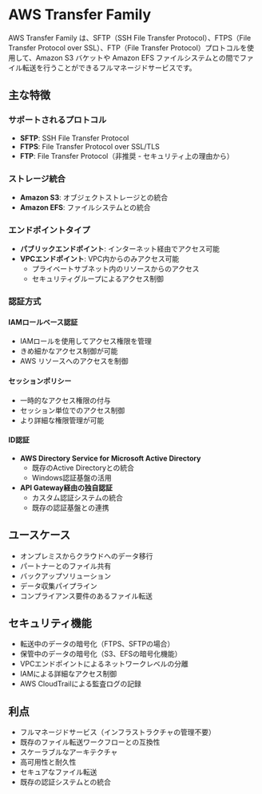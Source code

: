 # AWS Transfer Family

AWS Transfer Family は、SFTP（SSH File Transfer Protocol）、FTPS（File Transfer Protocol over SSL）、FTP（File Transfer Protocol）プロトコルを使用して、Amazon S3 バケットや Amazon EFS ファイルシステムとの間でファイル転送を行うことができるフルマネージドサービスです。

## 主な特徴

### サポートされるプロトコル
- **SFTP**: SSH File Transfer Protocol
- **FTPS**: File Transfer Protocol over SSL/TLS
- **FTP**: File Transfer Protocol（非推奨 - セキュリティ上の理由から）

### ストレージ統合
- **Amazon S3**: オブジェクトストレージとの統合
- **Amazon EFS**: ファイルシステムとの統合

### エンドポイントタイプ
- **パブリックエンドポイント**: インターネット経由でアクセス可能
- **VPCエンドポイント**: VPC内からのみアクセス可能
  - プライベートサブネット内のリソースからのアクセス
  - セキュリティグループによるアクセス制御

### 認証方式

#### IAMロールベース認証
- IAMロールを使用してアクセス権限を管理
- きめ細かなアクセス制御が可能
- AWS リソースへのアクセスを制御

#### セッションポリシー
- 一時的なアクセス権限の付与
- セッション単位でのアクセス制御
- より詳細な権限管理が可能

#### ID認証
- **AWS Directory Service for Microsoft Active Directory**
  - 既存のActive Directoryとの統合
  - Windows認証基盤の活用
- **API Gateway経由の独自認証**
  - カスタム認証システムの統合
  - 既存の認証基盤との連携

## ユースケース

- オンプレミスからクラウドへのデータ移行
- パートナーとのファイル共有
- バックアップソリューション
- データ収集パイプライン
- コンプライアンス要件のあるファイル転送

## セキュリティ機能

- 転送中のデータの暗号化（FTPS、SFTPの場合）
- 保管中のデータの暗号化（S3、EFSの暗号化機能）
- VPCエンドポイントによるネットワークレベルの分離
- IAMによる詳細なアクセス制御
- AWS CloudTrailによる監査ログの記録

## 利点

- フルマネージドサービス（インフラストラクチャの管理不要）
- 既存のファイル転送ワークフローとの互換性
- スケーラブルなアーキテクチャ
- 高可用性と耐久性
- セキュアなファイル転送
- 既存の認証システムとの統合
